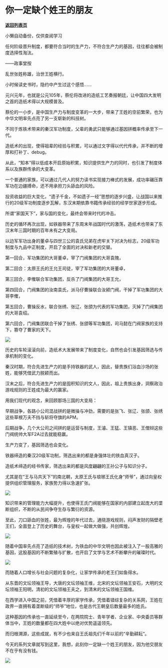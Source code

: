 # 你一定缺个姓王的朋友

[**返回列表页**](/gzh/政事堂2019)

小懒自动备份，仅供查阅学习

任何阶级晋升制度，都要符合当时的生产力，不符合生产力的基因，往往都会被制度选择性淘汰。

——政事堂按

乱世张姓称雄，治世王姓横行。

小时候读史书时，隐约中产生过这个感悟......

元兴元年，也就是公元105年，蔡伦将改进的造纸工艺奏报朝廷，让中国四大发明之首的造纸术得以大规模普及。  

蔡伦的一小步，是中国生产力与制度变革的一大步，带来了王姓的空前繁荣，也为中华文明率先点亮了另一支崭新的科技树。

不同于炼铁术带来的秦汉军功制度，父辈的勇武只能够通过基因拼概率传承至下一代。

造纸术的出现，使得祖辈的经验与积累，可以通过文字得以代代传承，并不断的增厚和打补丁、debug。

从此，“知本”得以低成本开启原始积累，知识提供生产力的同时，也引发了制度体系以及族群传承的大变革。

一个普通的家族，可以通过几代人的努力读书实现接力棒式的发展，成功率碾压靠军功在边疆搏命，还不用承担刀头舔血的风险。

投资收益的巨大变化，“遗子千金，不如遗子一经”思想的逐步兴盛，让战国以来推行的20级军功制度逐步瓦解，东汉末期依靠书籍传承经验的经学世家逐步形成。  

所谓“家国天下”，家与国的变化，最终会带来时代的冲击。

历史的循环再次出现，如铁器带来了东周末年战国时代的激荡，造纸术也带来了东汉末年三国时期的百年未有之大变局。  

以边军军功出身的董卓与四世三公的袁氏兄弟在虎牢关下对决为标志，20级军功制度与九品中正制度，开启了全面的对决和新老的交替。

第一回合，军功集团的大哥董卓，宰了门阀集团的大哥袁隗，

第二回合：太原王氏的王允王司徒，宰了军功集团的大哥董卓，

第三回合，李傕联合军功集团，反杀了门阀集团的大哥王允，

第四回合，门阀集团的汝南袁氏，派马仔曹操联合汝颍门阀，干掉了军功集团的大哥李傕，

第五回合，曹操反水，联合张绣、张辽、张颌为代表的军功集团，灭掉了门阀集团的大哥袁绍。

第六回合，门阀集团联合干掉了张绣、张颌等军功集团，司马懿在门阀家族的支持下，篡夺了曹家的天下。

![](https://mmbiz.qpic.cn/mmbiz_jpg/rxhS23yu8cOhbBtydWKXeRDeHzjc52fa8fItFl9yyfQ3cKPVOV0WbicVeUzANd46v4HwEMHKjuqyg9gBUia56ia2Q/640?wx_fmt=jpeg)

历史的车轮滚滚向前，造纸术大发展带来了制度变化，自然也会引发基因筛选与传承机制的变化。

秦汉时期，符合先进生产力的是手持铁器的武人，因此，替贵族们浴血沙场的张姓，能够凭借武力脱颖而出。

汉末之后，符合先进生产力的是囤积知识的文人，因此，祖上贵族出身，洞察政治游戏规则的王姓成为最大的赢家。  

用我们现代的观念，来回顾那场三国的大变局：

早期战争，各路小公司混战拼的是微操与冲劲，需要的是张飞、张辽、张颌、张绣这些草根万夫不挡与斩将夺旗的APM。

后期战争，几个大公司之间拼的是运营与制度，王濬、王猛、王镇恶、王僧辩这些门阀统帅大军F2A过去就能稳赢。

生产力变了，基因筛选也会变化。

铁器缔造的秦汉20级军功制，筛选出来的都是身强体壮的铁血真汉子。

造纸术缔造的经书传家，筛选出来的都是风度翩翩的王孙公子与知识分子。

尤其是在“王与马共天下”的南北朝，太原王氏与琅琊王氏化身“师爷”，通过向皇权提供组织管理服务，家族势力得以急速扩张。

![](https://mmbiz.qpic.cn/mmbiz_png/rxhS23yu8cOhbBtydWKXeRDeHzjc52favQetTeMMc8Zcd2gCVYDTr4U1TVFLoARgM0Yfd12icTKFo5DXvYnGuDA/640?wx_fmt=png)

知识带来的管理能力大幅提升，也使得王氏门阀能够在国家的内部建立起庞大的垄断组织，不断的从民间争夺生存与繁衍的资源。

至此，刀口舔血的张姓，最为辉煌的年代过去，通晓游戏规则，闷声发财的隔壁老王们，全面登上了历史的舞台，与皇权一起做大做强，共创辉煌。

![](https://mmbiz.qpic.cn/mmbiz_jpg/rxhS23yu8cOhbBtydWKXeRDeHzjc52fa7PPjEj7JmQAic7OV7Iw1JLcYLRfreznyg7YmcJxud8E2ndDeribTUOFg/640?wx_fmt=jpeg)

随着中国率先点亮了造纸的技术树，为铁血的中华文明也因此被注入了一股高雅的基因，这股基因的不断繁殖与扩散，也开启了文学与艺术不断攀升的璀璨时代。

![](https://mmbiz.qpic.cn/mmbiz_jpg/rxhS23yu8cOhbBtydWKXeRDeHzjc52fatSxveiaO6jfqznx6s8okmLWwMgGm1nyNyuDybsAS97rELs1BAC5JiaQg/640?wx_fmt=jpeg)

而随着人口增长与社会问题的复杂化，让家学传承的老王们如鱼得水。  

从东晋的文坛领袖王导，大唐的文坛领袖王维，北宋的文坛领袖王安石，大明的文坛领袖王阳明，清初的文坛领袖王夫之，到清末的文坛领袖王国维。

在西学进入中国之前，凭借着丰厚的家学传承，凭借着错综复杂的关系网，王姓在政界一直拥有着垄断级的“师爷”地位，也是古代王朝皇后数量最多的姓氏。

这种基因的传承也一直延续至今，在两院院士、青年学者、企业家、中央委员等群体当中，王姓的数量都在四大姓中以绝对优势遥遥领先。

而归根溯源，这些成就，有不少也来自王氏祖先们千年以前的“辛勤耕耘”。

今天的系列文章就写到这里，我想，此刻你一定缺一个姓王的朋友，因为他交朋友不在乎有没有钱。

![](https://mmbiz.qpic.cn/mmbiz_jpg/rxhS23yu8cOhbBtydWKXeRDeHzjc52fakAVYz0qUTuceYg2BW3vshLeMlqUOia6dn1ymhBPtAtco2LlOmUumrzg/640?wx_fmt=jpeg)

  

